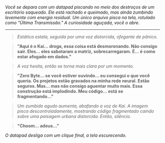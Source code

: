 _Você se depara com um datapad piscando no meio dos destroços de um escritório saqueado. Ele está rachado e queimado, mas ainda zumbindo levemente com energia residual. Um único arquivo pisca na tela, rotulado como "Última Transmissão." A curiosidade aguçada, você o abre._

---

> _Estática estala, seguida por uma voz distorcida, ofegante de pânico._

> **"Aqui é o Kai... droga, essa coisa está desmoronando. Não consigo sair. Eles... eles sabotaram a matriz, sobrecarregaram. É... é como estar afogado em dados."**

> _A voz hesita, então se torna mais clara por um momento._

> **"Zero Byte... se você estiver ouvindo... eu consegui o que você queria. Os projetos estão gravados na minha rede neural. Estão seguros. Mas... mas não consigo aguentar muito mais. Essa construção está implodindo. Meu código... está se fragmentando..."**

> _Um zumbido agudo aumenta, abafando a voz de Kai. A imagem pisca descontroladamente, mostrando código fragmentado caindo sobre uma paisagem urbana distorcida. Então, silêncio._

> **"Choom... adeus..."**

_O datapad desliga com um clique final, a tela escurecendo._

